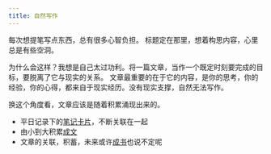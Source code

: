 ```yaml
---
title: 自然写作
---
```


每次想提笔写点东西，总有很多心智负担。
标题定在那里，想着构思内容，心里总是有些空洞。

为什么会这样？我想是自己太过功利。将一篇文章，当作一个既定时刻要完成的目标，要脱离了它与现实的关系。
文章最重要的在于它的内容，是你的思考，你的经验，你的心得，都来自于现实经历。没有现实支撑，自然无法写作。

换这个角度看，文章应该是随着积累涌现出来的。
- 平日记录下的[笔记卡片](template/card.md)，不断关联在一起
- 由小到大积累[成文](post)
- 文章的关联，积蓄，未来或许[成书](book)也说不定呢